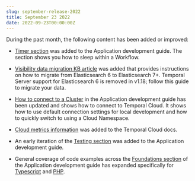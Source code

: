 ```yaml
---
slug: september-release-2022
title: September 23 2022
date: 2022-09-23T00:00:00Z
---
```


During the past month, the following content has been added or improved:

- [Timer section](/application-development/features/#timers) was added to the Application development guide.
  The section shows you how to sleep within a Workflow.

- [Visibility data migration KB article](/kb/migrate-visibility-data-from-es6) was added that provides instructions on how to migrate from Elasticsearch 6 to Elasticsearch 7+.
  Temporal Server support for Elasticsearch 6 is removed in v1.18; follow this guide to migrate your data.

- [How to connect to a Cluster](/application-development/foundations/#connect-to-a-cluster) in the Application development guide has been updated and shows how to connect to Temporal Cloud.
  It shows how to use default connection settings for local development and how to quickly switch to using a Cloud Namespace.

- [Cloud metrics information](/cloud/how-to-monitor-temporal-cloud-metrics) was added to the Temporal Cloud docs.

- An early iteration of the [Testing section](/application-development/testing) was added to the Application development guide.

- General coverage of code examples across the [Foundations section](/application-development/foundations) of the Application development guide has expanded specifically for [Typescript](/application-development/foundations?lang=typescript) and [PHP](/application-development/foundations?lang=php).
